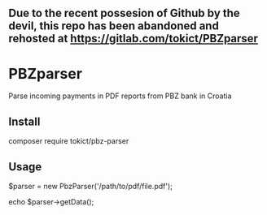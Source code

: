 ## Due to the recent possesion of Github by the devil, this repo has been abandoned and rehosted at https://gitlab.com/tokict/PBZparser


# PBZparser
Parse incoming payments in PDF reports from PBZ bank in Croatia


## Install

composer require tokict/pbz-parser



## Usage

$parser = new PbzParser('/path/to/pdf/file.pdf');

echo $parser->getData();

